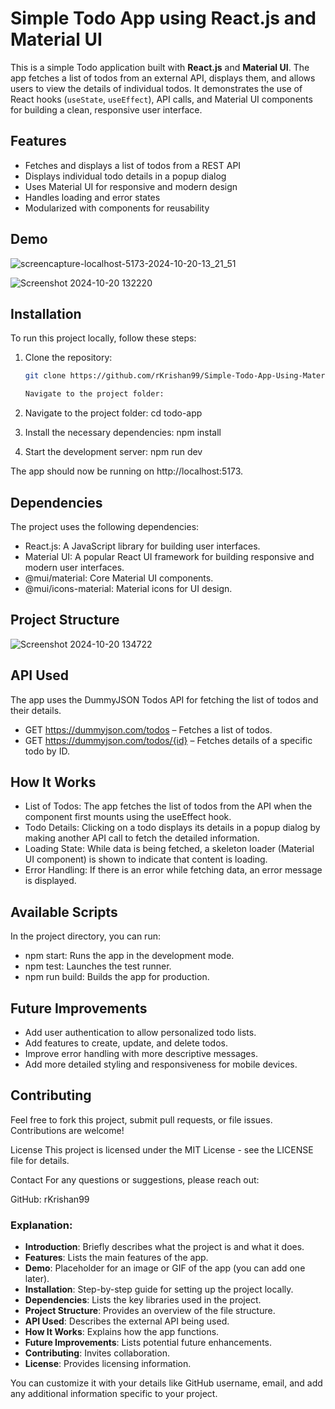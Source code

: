 # Simple Todo App using React.js and Material UI

This is a simple Todo application built with **React.js** and **Material UI**. The app fetches a list of todos from an external API, displays them, and allows users to view the details of individual todos. It demonstrates the use of React hooks (`useState`, `useEffect`), API calls, and Material UI components for building a clean, responsive user interface.

## Features

- Fetches and displays a list of todos from a REST API
- Displays individual todo details in a popup dialog
- Uses Material UI for responsive and modern design
- Handles loading and error states
- Modularized with components for reusability

## Demo


![screencapture-localhost-5173-2024-10-20-13_21_51](https://github.com/user-attachments/assets/6e9fe2fe-0e8c-488b-94c9-a29ddfc366c1)


![Screenshot 2024-10-20 132220](https://github.com/user-attachments/assets/5a3ff337-a5f7-4c08-b4ad-755edca3d28f)

## Installation

To run this project locally, follow these steps:

1. Clone the repository:

   ```bash
   git clone https://github.com/rKrishan99/Simple-Todo-App-Using-Material-UI.git

   Navigate to the project folder:

2. Navigate to the project folder:
cd todo-app

3. Install the necessary dependencies:
npm install

4. Start the development server:
npm run dev

The app should now be running on http://localhost:5173.

## Dependencies
The project uses the following dependencies:

- React.js: A JavaScript library for building user interfaces.
- Material UI: A popular React UI framework for building responsive and modern user interfaces.
- @mui/material: Core Material UI components.
- @mui/icons-material: Material icons for UI design.

## Project Structure

![Screenshot 2024-10-20 134722](https://github.com/user-attachments/assets/1a55b44d-682e-45ec-838b-725aee71d8e1)

## API Used

The app uses the DummyJSON Todos API for fetching the list of todos and their details.

- GET https://dummyjson.com/todos – Fetches a list of todos.
- GET https://dummyjson.com/todos/{id} – Fetches details of a specific todo by ID.

## How It Works
- List of Todos: The app fetches the list of todos from the API when the component first mounts using the useEffect hook.
- Todo Details: Clicking on a todo displays its details in a popup dialog by making another API call to fetch the detailed information.
- Loading State: While data is being fetched, a skeleton loader (Material UI component) is shown to indicate that content is loading.
- Error Handling: If there is an error while fetching data, an error message is displayed.


## Available Scripts

In the project directory, you can run:
- npm start: Runs the app in the development mode.
- npm test: Launches the test runner.
- npm run build: Builds the app for production.


## Future Improvements
- Add user authentication to allow personalized todo lists.
- Add features to create, update, and delete todos.
- Improve error handling with more descriptive messages.
- Add more detailed styling and responsiveness for mobile devices.

## Contributing
Feel free to fork this project, submit pull requests, or file issues. Contributions are welcome!

License
This project is licensed under the MIT License - see the LICENSE file for details.

Contact
For any questions or suggestions, please reach out:

GitHub: rKrishan99


### Explanation:
- **Introduction**: Briefly describes what the project is and what it does.
- **Features**: Lists the main features of the app.
- **Demo**: Placeholder for an image or GIF of the app (you can add one later).
- **Installation**: Step-by-step guide for setting up the project locally.
- **Dependencies**: Lists the key libraries used in the project.
- **Project Structure**: Provides an overview of the file structure.
- **API Used**: Describes the external API being used.
- **How It Works**: Explains how the app functions.
- **Future Improvements**: Lists potential future enhancements.
- **Contributing**: Invites collaboration.
- **License**: Provides licensing information.

You can customize it with your details like GitHub username, email, and add any additional information specific to your project.

